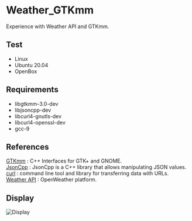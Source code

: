 # Weather_GTKmm

Experience with Weather API and GTKmm.</br>

## Test

- Linux
- Ubuntu 20.04
- OpenBox

## Requirements

- libgtkmm-3.0-dev
- libjsoncpp-dev
- libcurl4-gnutls-dev
- libcurl4-openssl-dev
- gcc-9

## References
[GTKmm](https://gtkmm.org/en/) : C++ Interfaces for GTK+ and GNOME.</br>
[JsonCpp](https://github.com/open-source-parsers/jsoncpp) : JsonCpp is a C++ library that allows manipulating JSON values.</br>
[curl](https://curl.se/) : command line tool and library for transferring data with URLs.</br>
[Weather API](https://openweathermap.org/api) : OpenWeather platform.</br>

## Display
![Display]()
